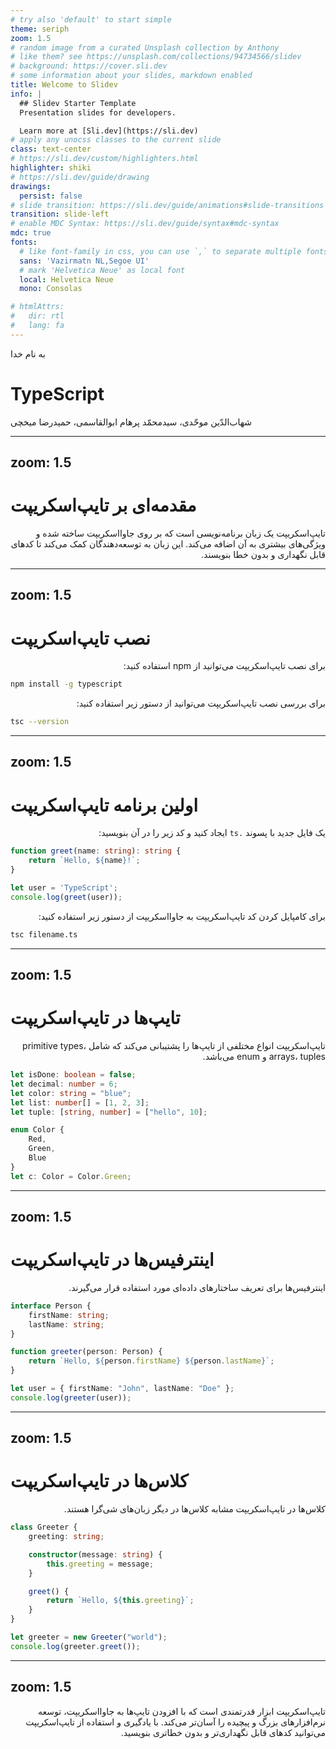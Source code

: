 ```yaml
---
# try also 'default' to start simple
theme: seriph
zoom: 1.5
# random image from a curated Unsplash collection by Anthony
# like them? see https://unsplash.com/collections/94734566/slidev
# background: https://cover.sli.dev
# some information about your slides, markdown enabled
title: Welcome to Slidev
info: |
  ## Slidev Starter Template
  Presentation slides for developers.

  Learn more at [Sli.dev](https://sli.dev)
# apply any unocss classes to the current slide
class: text-center
# https://sli.dev/custom/highlighters.html
highlighter: shiki
# https://sli.dev/guide/drawing
drawings:
  persist: false
# slide transition: https://sli.dev/guide/animations#slide-transitions
transition: slide-left
# enable MDC Syntax: https://sli.dev/guide/syntax#mdc-syntax
mdc: true
fonts:
  # like font-family in css, you can use `,` to separate multiple fonts for fallback
  sans: 'Vazirmatn NL,Segoe UI'
  # mark 'Helvetica Neue' as local font
  local: Helvetica Neue
  mono: Consolas

# htmlAttrs:
#   dir: rtl
#   lang: fa
---
```



به نام خدا

# TypeScript
شهاب‌الدّین موحّدی،
سیدمحمّد پرهام ابوالقاسمی،
حمیدرضا میخچی


---
zoom: 1.5
---

# مقدمه‌ای بر تایپ‌اسکریپت
<div dir="rtl">

تایپ‌اسکریپت یک زبان برنامه‌نویسی است که بر روی جاوااسکریپت ساخته شده و ویژگی‌های بیشتری به آن اضافه می‌کند. این زبان به توسعه‌دهندگان کمک می‌کند تا کدهای قابل نگهداری و بدون خطا بنویسند.

</div>

---
zoom: 1.5
---

# نصب تایپ‌اسکریپت
<div dir="rtl">

برای نصب تایپ‌اسکریپت می‌توانید از npm استفاده کنید:

</div>

```bash
npm install -g typescript
```

<div dir="rtl">

برای بررسی نصب تایپ‌اسکریپت می‌توانید از دستور زیر استفاده کنید:

</div>

```bash
tsc --version
```

---
zoom: 1.5
---

# اولین برنامه تایپ‌اسکریپت
<div dir="rtl">

یک فایل جدید با پسوند `.ts` ایجاد کنید و کد زیر را در آن بنویسید:

</div>

```typescript {monaco-run}
function greet(name: string): string {
    return `Hello, ${name}!`;
}

let user = 'TypeScript';
console.log(greet(user));
```

<div dir="rtl">

برای کامپایل کردن کد تایپ‌اسکریپت به جاوااسکریپت از دستور زیر استفاده کنید:

</div>

```bash
tsc filename.ts
```

---
zoom: 1.5
---

# تایپ‌ها در تایپ‌اسکریپت
<div dir="rtl">

تایپ‌اسکریپت انواع مختلفی از تایپ‌ها را پشتیبانی می‌کند که شامل primitive types، arrays، tuples و enum می‌باشد.

</div>

```typescript {monaco-run}
let isDone: boolean = false;
let decimal: number = 6;
let color: string = "blue";
let list: number[] = [1, 2, 3];
let tuple: [string, number] = ["hello", 10];

enum Color {
    Red,
    Green,
    Blue
}
let c: Color = Color.Green;
```

---
zoom: 1.5
---

# اینترفیس‌ها در تایپ‌اسکریپت
<div dir="rtl">

اینترفیس‌ها برای تعریف ساختارهای داده‌ای مورد استفاده قرار می‌گیرند.

</div>

```typescript {monaco-run}
interface Person {
    firstName: string;
    lastName: string;
}

function greeter(person: Person) {
    return `Hello, ${person.firstName} ${person.lastName}`;
}

let user = { firstName: "John", lastName: "Doe" };
console.log(greeter(user));
```

---
zoom: 1.5
---

# کلاس‌ها در تایپ‌اسکریپت
<div dir="rtl">

کلاس‌ها در تایپ‌اسکریپت مشابه کلاس‌ها در دیگر زبان‌های شی‌گرا هستند.

</div>

```typescript {monaco-run}
class Greeter {
    greeting: string;

    constructor(message: string) {
        this.greeting = message;
    }

    greet() {
        return `Hello, ${this.greeting}`;
    }
}

let greeter = new Greeter("world");
console.log(greeter.greet());
```

---
zoom: 1.5
---

<div dir="rtl">

تایپ‌اسکریپت ابزار قدرتمندی است که با افزودن تایپ‌ها به جاوااسکریپت، توسعه نرم‌افزارهای بزرگ و پیچیده را آسان‌تر می‌کند. با یادگیری و استفاده از تایپ‌اسکریپت می‌توانید کدهای قابل نگهداری‌تر و بدون خطاتری بنویسید.

</div>
